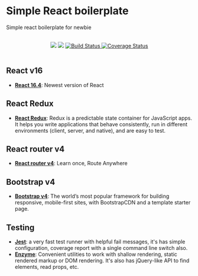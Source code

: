 #   Simple React boilerplate
Simple react boilerplate for newbie

<br />

<div align="center">
  <a href="https://david-dm.org/framgia/simple-react-boilerplate" title="dependencies status">
    <img src="https://david-dm.org/framgia/simple-react-boilerplate/status.svg"/></a>
  <a href="https://david-dm.org/framgia/simple-react-boilerplate?type=dev" title="devDependencies status">
    <img src="https://david-dm.org/framgia/simple-react-boilerplate/dev-status.svg"/></a>
  <a href="https://travis-ci.org/framgia/simple-react-boilerplate" title="build status">
    <img src="https://travis-ci.org/framgia/simple-react-boilerplate.svg" alt="Build Status" />
  </a>
  <a href='https://coveralls.io/github/framgia/simple-react-boilerplate'>
    <img src='https://coveralls.io/repos/github/framgia/simple-react-boilerplate/badge.svg' alt='Coverage Status' />
  </a>
</div>

<br />

## React v16
- [**React 16.4**](https://reactjs.org/blog/2017/09/26/react-v16.0.html): Newest version of React

## React Redux
- [**React Redux**](https://redux.js.org/basics/usage-with-react): Redux is a predictable state container for JavaScript apps. It helps you write applications that behave consistently, run in different environments (client, server, and native), and are easy to test.

## React router v4
- [**React router v4**](https://reacttraining.com/react-router/web/guides/quick-start): Learn once, Route Anywhere

## Bootstrap v4
- [**Bootstrap v4**](https://getbootstrap.com/docs/4.0/getting-started/introduction/): The world’s most popular framework for building responsive, mobile-first sites, with BootstrapCDN and a template starter page.

## Testing
- [**Jest**](https://facebook.github.io/jest/docs/en/tutorial-react.html): a very fast test runner with helpful fail messages,
it's has simple configuration, coverage report with a single command line switch also.
- [**Enzyme**](http://airbnb.io/enzyme/docs/api/): Convenient utilities to work with shallow rendering, static rendered markup or DOM rendering. It's also has jQuery-like API to find elements, read props, etc.
